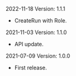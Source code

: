 2022-11-18 Version: 1.1.1
- CreateRun with Role.

2021-11-03 Version: 1.1.0
- API update.

2021-07-09 Version: 1.0.0
- First release.

